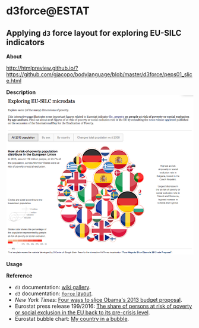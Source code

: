 d3force@ESTAT
=============

Applying `d3` force layout for exploring EU-SILC indicators
---

**About**

http://htmlpreview.github.io/?https://github.com/gjacopo/bodylanguage/blob/master/d3force/peps01_slice.html

**Description**
<img src="peps01-d3force.png">

**Usage** 


**<a name="Reference"></a>Reference**

* `d3` documentation: [wiki gallery](https://github.com/d3/d3/wiki/Gallery).
* `d3` documentation: [`force` layout](https://github.com/d3/d3-force).
* _New York Times_: [Four ways to slice Obama's 2013 budget proposal](http://www.nytimes.com/interactive/2012/02/13/us/politics/2013-budget-proposal-graphic.html).
* Eurostat press release 199/2016: [The share of persons at risk of poverty or social exclusion in the EU back to its pre-crisis level](http://ec.europa.eu/eurostat/documents/2995521/7695750/3-17102016-BP-EN.pdf).
* Eurostat bubble chart: [My country in a bubble](http://ec.europa.eu/eurostat/cache/BubbleChart/).
